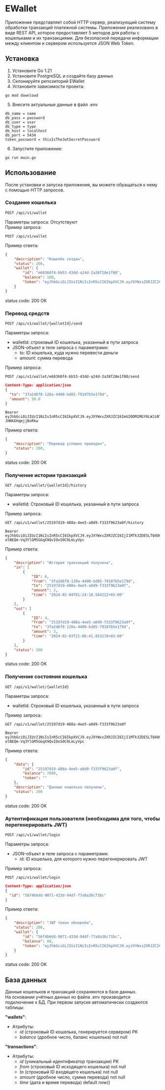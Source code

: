 # EWallet
Приложение представляет собой HTTP сервер, реализующий систему обработки транзакций платежной системы. Приложение реализовано в виде REST API, которое предоставляет 5 методов для работы с кошельками и их транзакциями.
Для безопасной передачи информации между клиентом и сервером используется JSON Web Token.

## Установка
1. Установите Go 1.21
2. Установите PostgreSQL и создайте базу данных
3. Склонируйте репозиторий EWallet
4. Установите зависимости проекта:
```
go mod download
```
5. Внесите актуальные данные в файл .env
```
db_name = name
db_pass = password
db_user = user
db_type = type
db_host = localhost
db_port = 5434
token_password = thisIsTheJwtSecretPassword
```
6. Запустите приложение:
```
go run main.go
```

## Использование
После установки и запуска приложения, вы можете обращаться к нему с помощью HTTP запросов.
### Создание кошелька
```
POST /api/v1/wallet
```
Параметры запроса: Отсутствуют  
Пример запроса:
```
POST /api/v1/wallet
```
Пример ответа:
```json
{
    "description": "Кошелёк создан",
    "status": 200,
    "wallet": {
        "id": "e68360f4-bb53-43dd-a24d-2a38f28e1f80",
        "balance": 100,
        "token": "eyJhbGciOiJIUzI1NiIsInR5cCI6IkpXVCJ9.eyJXYWxsZXRJZCI6ImU2ODM2MGY0LWJiNTMtNDNkZC1hMjRkLTJhMzhmMjhlMWY4MCJ9.sgJU497EWOyz3xoNu1BvWux2hja-JHNkEHqmjjBoRkw"
    }
}
```
status code: 200 OK

### Перевод средств
```
POST /api/v1/wallet/{walletId}/send
```
Параметры запроса:
- walletId: строковый ID кошелька, указанный в пути запроса
- JSON-объект в теле запроса с параметрами:
  - to: ID кошелька, куда нужно перевести деньги
  - amount: сумма перевода

Пример запроса:
```
POST /api/v1/wallet/e68360f4-bb53-43dd-a24d-2a38f28e1f80/send
```
```json
Content-Type: application/json
{
  "to": "3fa2d6f8-120a-4400-bd85-79107b5e179d",
  "amount": 50.0
}
```
```
Bearer eyJhbGciOiJIUzI1NiIsInR5cCI6IkpXVCJ9.eyJXYWxsZXRJZCI6ImU2ODM2MGY0LWJiNTMtNDNkZC1hMjRkLTJhMzhmMjhlMWY4MCJ9.sgJU497EWOyz3xoNu1BvWux2hja-JHNkEHqmjjBoRkw
```
Пример ответа:
```json
{
    "description": "Перевод успешно проведен",
    "status": 200,
}
```
status code: 200 OK

### Получение истории транзакций
```
GET /api/v1/wallet/{walletId}/history
```
Параметры запроса:
- walletId: Строковый ID кошелька, указанный в пути запроса

Пример запроса:
```
GET /api/v1/wallet/25197d19-488a-4ee5-a0d9-f333f9623a0f/history
```
```
Bearer eyJhbGciOiJIUzI1NiIsInR5cCI6IkpXVCJ9.eyJXYWxsZXRJZCI6IjI1MTk3ZDE5LTQ4OGEtNGVlNS1hMGQ5LWYzMzNmOTYyM2EwZiJ9.S1SOe1-elNEQm-Vq3YlGM5GGqX9QvIOxS0C0LmLyVpc
```

Пример ответа:
```json
{
    "description": "История транзакций получена",
    "in": [
        {
            "ID": 6,
            "from": "3fa2d6f8-120a-4400-bd85-79107b5e179d",
            "to": "25197d19-488a-4ee5-a0d9-f333f9623a0f",
            "amount": 2,
            "time": "2024-02-04T01:24:10.564222+03:00"
        }
    ],
    "out": [
        {
            "ID": 4,
            "from": "25197d19-488a-4ee5-a0d9-f333f9623a0f",
            "to": "3fa2d6f8-120a-4400-bd85-79107b5e179d",
            "amount": 3,
            "time": "2024-02-03T21:06:41.853178+03:00"
        }
    ],
    "status": 200
}
```
status code: 200 OK

### Получение состояния кошелька
```
GET /api/v1/wallet/{walletId}
```
Параметры запроса:
- walletId: Строковый ID кошелька, указанный в пути запроса

Пример запроса:
```
GET /api/v1/wallet/25197d19-488a-4ee5-a0d9-f333f9623a0f
```
```
Bearer eyJhbGciOiJIUzI1NiIsInR5cCI6IkpXVCJ9.eyJXYWxsZXRJZCI6IjI1MTk3ZDE5LTQ4OGEtNGVlNS1hMGQ5LWYzMzNmOTYyM2EwZiJ9.S1SOe1-elNEQm-Vq3YlGM5GGqX9QvIOxS0C0LmLyVpc
```
Пример ответа:
```json
{
    "data": {
        "id": "25197d19-488a-4ee5-a0d9-f333f9623a0f",
        "balance": 7000,
        "token": ""
    },
    "description": "Данные кошелька получены",
    "status": 200
}
```
status code: 200 OK

### Аутентификация пользователя (необходима для того, чтобы перегенерировать JWT)
```
POST /api/v1/wallet/login 
```
Параметры запроса:
- JSON-объект в теле запроса с параметрами:
  - id: ID кошелька, для которого нужно перегенерировать JWT

Пример запроса:
```
POST /api/v1/wallet/login
```
```json
Content-Type: application/json
{
  "id": "56f4b6dd-9071-433d-94df-77a0a36c71bc"
}
```
Пример ответа:
```json
{
    "description": "JWT токен обновлён",
    "status": 200,
    "wallet": {
        "id": "56f4b6dd-9071-433d-94df-77a0a36c71bc",
        "balance": 88,
        "token": "eyJhbGciOiJIUzI1NiIsInR5cCI6IkpXVCJ9.eyJXYWxsZXRJZCI6IjU2ZjRiNmRkLTkwNzEtNDMzZC05NGRmLTc3YTBhMzZjNzFiYyJ9.s4i0p_rxgxGlmzieM1jkILBLwDbjBL4UM14vJ7z7ceE"
    }
}
```
status code: 200 OK
## База данных
Данные кошельков и транзакций сохраняются в базе данных.  
На основании учётных данных из файла .env производится подключение к БД. При первом запуске автоматически создаются таблицы:

**"wallets"**:
- Атрибуты:
  - _id_ (строковый ID кошелька, генерируется сервером) PK
  - _balance_ (дробное число, баланс кошелька) not null

**"transactions"**:
- Атрибуты:
  - _id_ (уникальный идентификатор транзакции) PK
  - _from_ (строковый ID исходящего кошелька) not null
  - _to_ (строковый ID входящего кошелька) not null
  - _amount_ (дробное число, сумма перевода) not null
  - _time_ (дата и время перевода) default now()
